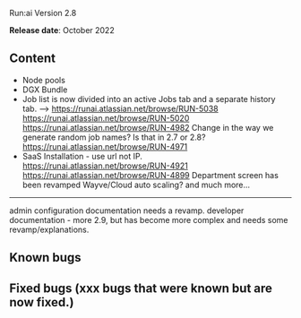 Run:ai Version 2.8

__Release date__: October 2022 

## Content
<!-- 
* Now supporting _spread_ scheduling strategy as well. For more information see [scheduling strategies](../Researcher/scheduling/strategies.md). -->

* Node pools
* DGX Bundle
* Job list is now divided into an active Jobs tab and a separate history tab. -->
https://runai.atlassian.net/browse/RUN-5038
https://runai.atlassian.net/browse/RUN-5020
https://runai.atlassian.net/browse/RUN-4982
Change in the way we generate random job names? Is that in 2.7 or 2.8?
https://runai.atlassian.net/browse/RUN-4971
* SaaS Installation - use url not IP.
https://runai.atlassian.net/browse/RUN-4921
https://runai.atlassian.net/browse/RUN-4899
Department screen has been revamped
Wayve/Cloud auto scaling?
and much more...

----
admin configuration documentation needs a revamp.
developer documentation - more 2.9, but has become more complex and needs some revamp/explanations.

## Known bugs


## Fixed bugs (xxx bugs that were known but are now fixed.)

